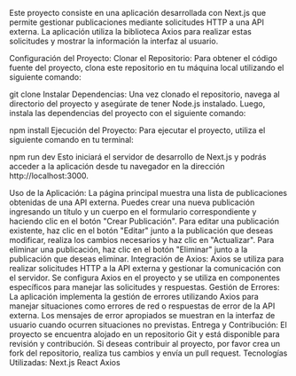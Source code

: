 Este proyecto consiste en una aplicación desarrollada con Next.js que permite gestionar publicaciones mediante solicitudes HTTP a una API externa. La aplicación utiliza la biblioteca Axios para realizar estas solicitudes y mostrar la información la interfaz al usuario.

Configuración del Proyecto:
Clonar el Repositorio: Para obtener el código fuente del proyecto, clona este repositorio en tu máquina local utilizando el siguiente comando:


git clone <URL-del-repositorio>
Instalar Dependencias: Una vez clonado el repositorio, navega al directorio del proyecto y asegúrate de tener Node.js instalado. Luego, instala las dependencias del proyecto con el siguiente comando:

npm install
Ejecución del Proyecto:
Para ejecutar el proyecto, utiliza el siguiente comando en tu terminal:


npm run dev
Esto iniciará el servidor de desarrollo de Next.js y podrás acceder a la aplicación desde tu navegador en la dirección http://localhost:3000.

Uso de la Aplicación:
La página principal muestra una lista de publicaciones obtenidas de una API externa.
Puedes crear una nueva publicación ingresando un título y un cuerpo en el formulario correspondiente y haciendo clic en el botón "Crear Publicación".
Para editar una publicación existente, haz clic en el botón "Editar" junto a la publicación que deseas modificar, realiza los cambios necesarios y haz clic en "Actualizar".
Para eliminar una publicación, haz clic en el botón "Eliminar" junto a la publicación que deseas eliminar.
Integración de Axios:
Axios se utiliza para realizar solicitudes HTTP a la API externa y gestionar la comunicación con el servidor.
Se configura Axios en el proyecto y se utiliza en componentes específicos para manejar las solicitudes y respuestas.
Gestión de Errores:
La aplicación implementa la gestión de errores utilizando Axios para manejar situaciones como errores de red o respuestas de error de la API externa.
Los mensajes de error apropiados se muestran en la interfaz de usuario cuando ocurren situaciones no previstas.
Entrega y Contribución:
El proyecto se encuentra alojado en un repositorio Git y está disponible para revisión y contribución.
Si deseas contribuir al proyecto, por favor crea un fork del repositorio, realiza tus cambios y envía un pull request.
Tecnologías Utilizadas:
Next.js
React
Axios
